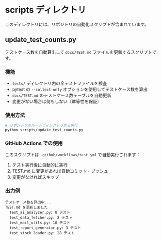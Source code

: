 # scripts ディレクトリ

このディレクトリには、リポジトリの自動化スクリプトが含まれています。

## update_test_counts.py

テストケース数を自動算出して `docs/TEST.md` ファイルを更新するスクリプトです。

### 機能

- `tests/` ディレクトリ内の全テストファイルを検査
- pytest の `--collect-only` オプションを使用してテストケース数を算出
- `docs/TEST.md` のテストケース数テーブルを自動更新
- 変更がない場合は何もしない（冪等性を保証）

### 使用方法

```bash
# リポジトリのルートディレクトリから実行
python scripts/update_test_counts.py
```

### GitHub Actions での使用

このスクリプトは `.github/workflows/test.yml` で自動実行されます：

1. テスト実行後に自動的に実行
2. TEST.md に変更があれば自動コミット・プッシュ
3. 変更がなければスキップ

### 出力例

```
テストケース数を算出中...
TEST.md を更新しました
  test_ai_analyzer.py: 0 テスト
  test_data_fetcher.py: 2 テスト
  test_mail_utils.py: 10 テスト
  test_report_generator.py: 3 テスト
  test_stock_loader.py: 28 テスト
```
